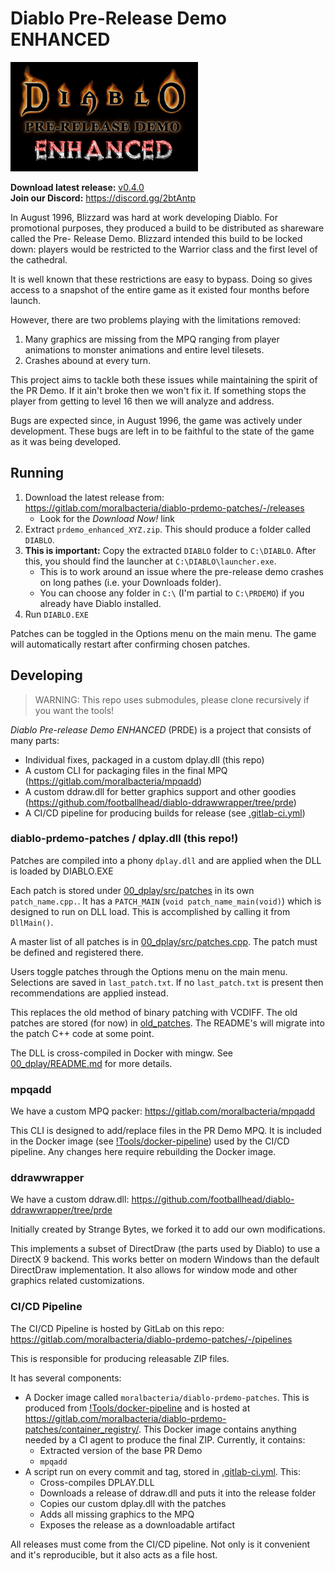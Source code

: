 # Diablo Pre-Release Demo ENHANCED

![Banner](_DOCS/banner.png)

**Download latest release:** [v0.4.0](https://gitlab.com/moralbacteria/diablo-prdemo-patches/-/releases)  
**Join our Discord:** https://discord.gg/2btAntp

In August 1996, Blizzard was hard at work developing Diablo. For promotional
purposes, they produced a build to be distributed as shareware called the Pre-
Release Demo. Blizzard intended this build to be locked down: players would be
restricted to the Warrior class and the first level of the cathedral.

It is well known that these restrictions are easy to bypass. Doing so gives
access to a snapshot of the entire game as it existed four months before launch.

However, there are two problems playing with the limitations removed:

 1. Many graphics are missing from the MPQ ranging from player animations to
    monster animations and entire level tilesets.
 2. Crashes abound at every turn.

This project aims to tackle both these issues while maintaining the spirit of
the PR Demo. If it ain't broke then we won't fix it. If something stops the
player from getting to level 16 then we will analyze and address.

Bugs are expected since, in August 1996, the game was actively under
development. These bugs are left in to be faithful to the state of the game as
it was being developed.

## Running

 1. Download the latest release from: https://gitlab.com/moralbacteria/diablo-prdemo-patches/-/releases
      * Look for the _Download Now!_ link
 2. Extract `prdemo_enhanced_XYZ.zip`. This should produce a folder called `DIABLO`.
 3. **This is important:** Copy the extracted `DIABLO` folder to `C:\DIABLO`. After this, you should find the launcher at `C:\DIABLO\launcher.exe`.
      * This is to work around an issue where the pre-release demo crashes on long pathes (i.e. your Downloads folder).
      * You can choose any folder in `C:\` (I'm partial to `C:\PRDEMO`) if you already have Diablo installed.
 4. Run `DIABLO.EXE`

Patches can be toggled in the Options menu on the main menu. The game will automatically restart after confirming chosen patches.

## Developing

> WARNING: This repo uses submodules, please clone recursively if you want the tools!

_Diablo Pre-release Demo ENHANCED_ (PRDE) is a project that consists of many parts:

  * Individual fixes, packaged in a custom dplay.dll (this repo)
  * A custom CLI for packaging files in the final MPQ (https://gitlab.com/moralbacteria/mpqadd)
  * A custom ddraw.dll for better graphics support and other goodies (https://github.com/footballhead/diablo-ddrawwrapper/tree/prde)
  * A CI/CD pipeline for producing builds for release (see [.gitlab-ci.yml](.gitlab-ci.yml))

### diablo-prdemo-patches / dplay.dll (this repo!)

Patches are compiled into a phony `dplay.dll` and are applied when the DLL is loaded by DIABLO.EXE

Each patch is stored under [00_dplay/src/patches](00_dplay/src/patches) in its own `patch_name.cpp.`. It has a `PATCH_MAIN` (`void patch_name_main(void)`) which is designed to run on DLL load. This is accomplished by calling it from `DllMain()`.

A master list of all patches is in [00_dplay/src/patches.cpp](00_dplay/src/patches.cpp). The patch must be defined and registered there.

Users toggle patches through the Options menu on the main menu. Selections are saved in `last_patch.txt`. If no `last_patch.txt` is present then recommendations are applied instead.

This replaces the old method of binary patching with VCDIFF. The old patches are stored (for now) in [old_patches](old_patches). The README's will migrate into the patch C++ code at some point.

The DLL is cross-compiled in Docker with mingw. See [00_dplay/README.md](00_dplay/README.md) for more details.

### mpqadd

We have a custom MPQ packer: https://gitlab.com/moralbacteria/mpqadd

This CLI is designed to add/replace files in the PR Demo MPQ. It is included in the Docker image (see [!Tools/docker-pipeline](!Tools/docker-pipeline)) used by the CI/CD pipeline. Any changes here require rebuilding the Docker image.

### ddrawwrapper

We have a custom ddraw.dll: https://github.com/footballhead/diablo-ddrawwrapper/tree/prde

Initially created by Strange Bytes, we forked it to add our own modifications.

This implements a subset of DirectDraw (the parts used by Diablo) to use a DirectX 9 backend. This works better on modern Windows than the default DirectDraw implementation. It also allows for window mode and other graphics related customizations.

### CI/CD Pipeline

The CI/CD Pipeline is hosted by GitLab on this repo: https://gitlab.com/moralbacteria/diablo-prdemo-patches/-/pipelines

This is responsible for producing releasable ZIP files.

It has several components:

  * A Docker image called `moralbacteria/diablo-prdemo-patches`. This is produced from [!Tools/docker-pipeline](!Tools/docker-pipeline) and is hosted at https://gitlab.com/moralbacteria/diablo-prdemo-patches/container_registry/. This Docker image contains anything needed by a CI agent to produce the final ZIP. Currently, it contains:
      * Extracted version of the base PR Demo
      * `mpqadd`
  * A script run on every commit and tag, stored in [.gitlab-ci.yml](.gitlab-ci.yml). This:
      * Cross-compiles DPLAY.DLL
      * Downloads a release of ddraw.dll  and puts it into the release folder
      * Copies our custom dplay.dll with the patches
      * Adds all missing graphics to the MPQ
      * Exposes the release as a downloadable artifact

All releases must come from the CI/CD pipeline. Not only is it convenient and it's reproducible, but it also acts as a file host.
